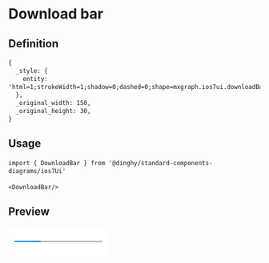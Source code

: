 # Download bar

## Definition

```
{
  _style: { 
    entity: 'html=1;strokeWidth=1;shadow=0;dashed=0;shape=mxgraph.ios7ui.downloadBar;verticalAlign=middle;fontSize=8;buttonText=;barPos=30;fillColor=#aaaaaa;strokeColor=#0080f0;align=center;',
  },
  _original_width: 150,
  _original_height: 30,
}
```

## Usage

```
import { DownloadBar } from '@dinghy/standard-components-diagrams/ios7Ui'

<DownloadBar/>
```

## Preview

<img src="./download-bar.png" width="200"/>
